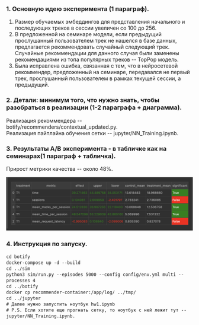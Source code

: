 ### 1. Основную идею эксперимента (1 параграф).
1. Размер обучаемых эмбеддингов для представления начального и последующих треков в сессии увеличен со 100 до 256.
2. В предложенной на семинаре модели, если предыдущий прослушанный пользователем трек не нашелся в базе данных, предлагается рекоммендовать случайный следующий трек.
Случайные рекоммендации для данного случая были заменены рекомендациями из топа популярных треков -- TopPop модель.
3. Была исправлена ошибка, связанная с тем, что в нейросетевой рекоммендер, предложенный на семинаре, передавался не первый трек, прослушанный пользователем в рамках текущей сессии, а предыдущий.
### 2. Детали: минимум того, что нужно знать, чтобы разобраться в реализации (1-2 параграфа + диаграмма).
Реализация рекоммендера -- botify/recommenders/contextual_updated.py. <br/>
Реализация пайплайна обучения сетки -- jupyter/NN_Training.ipynb.
### 3. Результаты A/B эксперимента - в табличке как на семинарах(1 параграф + табличка).
Прирост метрики качества -- около 48%.

![img.png](img.png)

### 4. Инструкция по запуску.
```
cd botify
docker-compose up -d --build
cd ../sim
python3 sim/run.py --episodes 5000 --config config/env.yml multi --processes 4 
cd ../botify
docker cp recommender-container:/app/log/ ../tmp/
cd ../jupyter
# Далее нужно запустить ноутбук hw1.ipynb
# P.S. Если хотите еще прогнать сетку, то ноутбук с ней лежит тут -- jupyter/NN_Training.ipynb.
```
 
